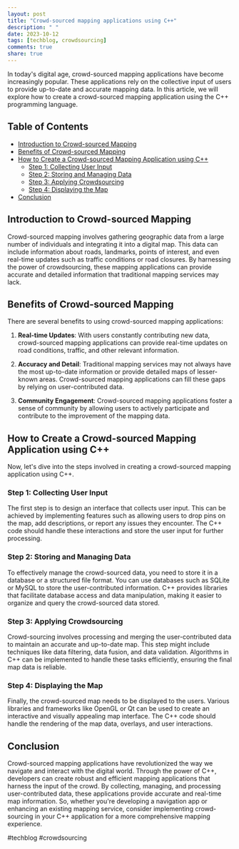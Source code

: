 ```yaml
---
layout: post
title: "Crowd-sourced mapping applications using C++"
description: " "
date: 2023-10-12
tags: [techblog, crowdsourcing]
comments: true
share: true
---
```


In today's digital age, crowd-sourced mapping applications have become increasingly popular. These applications rely on the collective input of users to provide up-to-date and accurate mapping data. In this article, we will explore how to create a crowd-sourced mapping application using the C++ programming language.

## Table of Contents

- [Introduction to Crowd-sourced Mapping](#introduction-to-crowd-sourced-mapping)
- [Benefits of Crowd-sourced Mapping](#benefits-of-crowd-sourced-mapping)
- [How to Create a Crowd-sourced Mapping Application using C++](#how-to-create-a-crowd-sourced-mapping-application-using-c)
  - [Step 1: Collecting User Input](#step-1-collecting-user-input)
  - [Step 2: Storing and Managing Data](#step-2-storing-and-managing-data)
  - [Step 3: Applying Crowdsourcing](#step-3-applying-crowdsourcing)
  - [Step 4: Displaying the Map](#step-4-displaying-the-map)
- [Conclusion](#conclusion)

## Introduction to Crowd-sourced Mapping

Crowd-sourced mapping involves gathering geographic data from a large number of individuals and integrating it into a digital map. This data can include information about roads, landmarks, points of interest, and even real-time updates such as traffic conditions or road closures. By harnessing the power of crowdsourcing, these mapping applications can provide accurate and detailed information that traditional mapping services may lack.

## Benefits of Crowd-sourced Mapping

There are several benefits to using crowd-sourced mapping applications:

1. **Real-time Updates**: With users constantly contributing new data, crowd-sourced mapping applications can provide real-time updates on road conditions, traffic, and other relevant information.
   
2. **Accuracy and Detail**: Traditional mapping services may not always have the most up-to-date information or provide detailed maps of lesser-known areas. Crowd-sourced mapping applications can fill these gaps by relying on user-contributed data.

3. **Community Engagement**: Crowd-sourced mapping applications foster a sense of community by allowing users to actively participate and contribute to the improvement of the mapping data.

## How to Create a Crowd-sourced Mapping Application using C++

Now, let's dive into the steps involved in creating a crowd-sourced mapping application using C++.

### Step 1: Collecting User Input

The first step is to design an interface that collects user input. This can be achieved by implementing features such as allowing users to drop pins on the map, add descriptions, or report any issues they encounter. The C++ code should handle these interactions and store the user input for further processing.

### Step 2: Storing and Managing Data

To effectively manage the crowd-sourced data, you need to store it in a database or a structured file format. You can use databases such as SQLite or MySQL to store the user-contributed information. C++ provides libraries that facilitate database access and data manipulation, making it easier to organize and query the crowd-sourced data stored.

### Step 3: Applying Crowdsourcing

Crowd-sourcing involves processing and merging the user-contributed data to maintain an accurate and up-to-date map. This step might include techniques like data filtering, data fusion, and data validation. Algorithms in C++ can be implemented to handle these tasks efficiently, ensuring the final map data is reliable.

### Step 4: Displaying the Map

Finally, the crowd-sourced map needs to be displayed to the users. Various libraries and frameworks like OpenGL or Qt can be used to create an interactive and visually appealing map interface. The C++ code should handle the rendering of the map data, overlays, and user interactions.

## Conclusion

Crowd-sourced mapping applications have revolutionized the way we navigate and interact with the digital world. Through the power of C++, developers can create robust and efficient mapping applications that harness the input of the crowd. By collecting, managing, and processing user-contributed data, these applications provide accurate and real-time map information. So, whether you're developing a navigation app or enhancing an existing mapping service, consider implementing crowd-sourcing in your C++ application for a more comprehensive mapping experience.

#techblog #crowdsourcing
